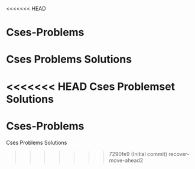 <<<<<<< HEAD
# Cses-Problems
Cses Problems Solutions
=======
<<<<<<< HEAD
Cses Problemset Solutions
=======
# Cses-Problems
Cses Problems Solutions
>>>>>>> 7290fe9 (Initial commit)
>>>>>>> recover-move-ahead2
